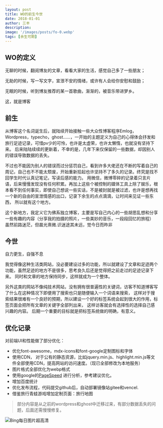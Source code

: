 ```yaml
---
layout: post
title: WO的前生今世
date: 2018-01-01
author: 三丰
description:
image: '/images/posts/fo-0.webp'
tags: [余生可期]
---
```

## WO的定义

无聊的时候，翻阅博友的文章，看看大家的生活，感觉自己多了一些朋友；

无助的时候，写一写文字，宣泄不安的情绪，或许有人会给你安慰和鼓励；

无眠的时候，听到博友推荐的某一首歌曲，渐渐的，被音乐带进梦乡。

这，就是博客

## 前生

从博客这个名词诞生后，就陆续开始接触一些大众性博客程序Emlog，Wordpress，typecho，ghost……，一开始的主题定义为自己的心得体会抒发和旅行足迹记录，可惜pv少的可怜，也许是太虚荣，也许太懒惰，也就没有坚持下来。
后来陆陆续续的更新着，不幸的是，几年下来仅保留的一些数据，却因别人的错误导致数据的丢失。

不过也不能因为别人的错误而过分惩罚自己，看到许多大佬还在不断的写着自己的周记，自己也不不能太颓废，开始重新拾起也许坚持不了多久的记录。终究是找不回学生时代认真记笔记，写读后感的能力。
用微信，微博零碎的记录着只言片语，后来慢慢发现没有任何积累。再加上这些个被控制的媒体工具上除了娱乐，根本看不到任何事实，即使自己想说一些实话，不是被封就是被过滤，也许是想再找一个新的自由的宣泄情感的出口，记录下余生的点点滴滴，让时间来见证一些东西，
所以就有这个地方。

这个新地方，我定义它为佛系独立博客，主要是写自己内心的一些胡思乱想和分享一些有趣的内容（分享我的拍摄的照片，一些美妙的音乐，一段段回忆的旅程）
虽然前路迷茫，但晨光熹微.识迷途其未远，觉今日而昨非


## 今世

自力更生，自强不息

我觉得像这种生活类网站，没必要建设过多的功能，所以就建设了文章和足迹两个功能，虽然足迹的地方不是很多，思考良久后还是觉得把之前走过的足迹记录下来。
同时和文章的地方保持同步，这样就成为一个整体。

另外这类的网站不像纯技术网站，没有拥有很普遍性的关键词，访客不知道博客写了什么在这种情况下即便用了搜索也只是随便输入一个词语来搜索，
这样对于搜索结果很难有一个良好的预期，所以建设一个好的标签系统会起到很大的作用，标签页面会把所有文章的关键字全部列出来，
这样访客就会有选择性的选择自己感兴趣的内容。
后期一个重要的目标就是把标签系统做的明确，有意义。

## 优化记录

对前端UI和性能做了部分优化：
- 优化font-awesome，mdx-icons和font-google定制图标和字体
- 使用CDN， 对于公有的静态资源，比如jquery.min.js、highlight.min.js等文件全部使用CDN，提高网站的访问速度。（现已全部修改为本地服务）
- 图片格式全部优化为webp格式
- 使用google的[PageSpeed](https://developers.google.cn/speed/pagespeed/insights) 进行分析，参考建议优化。
- 增加百度统计
- 优化发布流程，代码提交github后，自动部署镜像站gitee和vencel.
- 借鉴旅行青蛙游戏增加定制页面：旅行地图

> 部分内容是从之前的wordpress和ghost中迁移过来，有部分数据丢失的问题，后面还需慢慢修复。

<img src="https://api.dujin.org/bing/1920.php" alt="Bing每日图片超高清">
